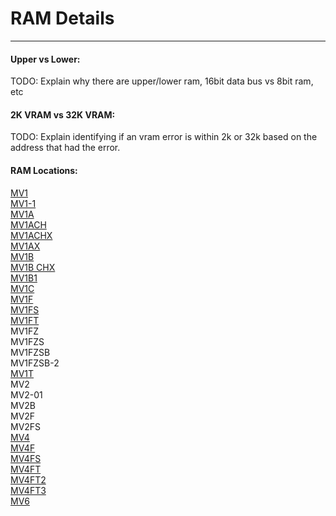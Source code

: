 # RAM Details
---

#### Upper vs Lower:
TODO: Explain why there are upper/lower ram, 16bit data bus vs 8bit ram, etc

#### 2K VRAM vs 32K VRAM:
TODO: Explain identifying if an vram error is within 2k or 32k based on the
address that had the error.

#### RAM Locations:

[MV1](ram_locations/mv1.md)<br>
[MV1-1](ram_locations/mv1.md)<br>
[MV1A](ram_locations/mv1a.md)<br>
[MV1ACH](ram_locations/mv1a.md)<br>
[MV1ACHX](ram_locations/mv1a.md)<br>
[MV1AX](ram_locations/mv1a.md)<br>
[MV1B](ram_locations/mv1b.md)<br>
[MV1B CHX](ram_locations/mv1b.md)<br>
[MV1B1](ram_locations/mv1b.md)<br>
[MV1C](ram_locations/mv1c.md)<br>
[MV1F](ram_locations/mv1f.md)<br>
[MV1FS](ram_locations/mv1f.md)<br>
[MV1FT](ram_locations/mv1ft.md)<br>
MV1FZ<br>
MV1FZS<br>
MV1FZSB<br>
MV1FZSB-2<br>
[MV1T](ram_locations/mv1.md)<br>
MV2<br>
MV2-01<br>
MV2B<br>
MV2F<br>
MV2FS<br>
[MV4](ram_locations/mv4.md)<br>
[MV4F](ram_locations/mv4f.md)<br>
[MV4FS](ram_locations/mv4ft.md)<br>
[MV4FT](ram_locations/mv4ft.md)<br>
[MV4FT2](ram_locations/mv4ft.md)<br>
[MV4FT3](ram_locations/mv4ft.md)<br>
[MV6](ram_locations/mv6.md)<br>
